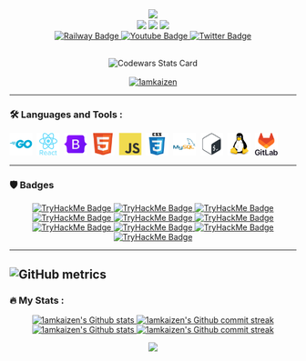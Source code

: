 <!--![Header](./github-header-image.png)-->
<div align="center">
  <img src="https://media.giphy.com/media/nCQQGnf1Sg3aDfAK4P/giphy.gif" width="100px"/>
</div>

<div id="header" align="center">
  <img src="https://media.giphy.com/media/WsWvFaKtzjrRPFvJxz/giphy.gif" width="100px"/>
  <img src="https://media.giphy.com/media/lP8xu5t2DLGG045H8F/giphy.gif" width="100"/>
<img src="https://media.giphy.com/media/xThta1wmw6DUBWgyXK/giphy.gif" width="100px"/>

</div>

<div id="badges" align="center">
  <a href="https://railway.app?referralCode=v-jhtw">
    <img src="https://img.shields.io/badge/Railway-blue?style=for-the-badge&logo=railway&logoColor=white" alt="Railway Badge"/>
  </a>
  <a href="https://replit.com/@1amkaizen">
    <img src="https://img.shields.io/badge/Replit-red?style=for-the-badge&logo=replit&logoColor=white" alt="Youtube Badge"/>
  </a>
  <a href="https://twitter.com/1amkaizen">
    <img src="https://img.shields.io/badge/Twitter-blue?style=for-the-badge&logo=twitter&logoColor=white" alt="Twitter Badge"/>
  </a>
 
</div>
<div align="center">
 <img  src="https://komarev.com/ghpvc/?username=1amkaizen&style=flat-square&color=blue" alt=""/>
</div>
<div align="center">
<p><img src="https://www.codewars.com/users/1amkaizen/badges/large" alt="Codewars Stats Card"></p>
</div>
<p align="center"> 
  <a href="https://www.buymeacoffee.com/1amkaiz3n"> <img align="center" src="https://cdn.buymeacoffee.com/buttons/v2/default-orange.png" height="50" width="210" alt="1amkaizen" /></a>
</p>

---

### :hammer_and_wrench: Languages and Tools :

<div>
  <img src="https://github.com/devicons/devicon/blob/master/icons/go/go-original-wordmark.svg" title="Golang" alt="Go" width="40" height="40"/>&nbsp;
  <img src="https://github.com/devicons/devicon/blob/master/icons/react/react-original-wordmark.svg" title="React" alt="React" width="40" height="40"/>&nbsp;
  <img src="https://github.com/devicons/devicon/blob/master/icons/bootstrap/bootstrap-original.svg" title="Bootstrap" alt="Bootstrap" width="40" height="40"/>&nbsp;
  <img src="https://github.com/devicons/devicon/blob/master/icons/html5/html5-original.svg" title="HTML5" alt="HTML" width="40" height="40"/>&nbsp;
  <img src="https://github.com/devicons/devicon/blob/master/icons/javascript/javascript-original.svg" title="JavaScript" alt="JavaScript" width="40" height="40"/>&nbsp;
  <img src="https://github.com/devicons/devicon/blob/master/icons/css3/css3-original-wordmark.svg" title="CSS3" alt="CSS3" width="40" height="40"/>&nbsp;
  <img src="https://github.com/devicons/devicon/blob/master/icons/mysql/mysql-original-wordmark.svg" title="MySQL"  alt="MySQL" width="40" height="40"/>&nbsp;
  <img src="https://github.com/devicons/devicon/blob/master/icons/bash/bash-plain.svg" title="Linux" alt="linux" width="40" height="40"/>&nbsp;
  <img src="https://github.com/devicons/devicon/blob/master/icons/linux/linux-original.svg" title="Github" alt="github" width="40" height="40"/>&nbsp;
  <img src="https://github.com/devicons/devicon/blob/master/icons/gitlab/gitlab-original-wordmark.svg" title="Gitlab" **alt="Gitlab" width="40" height="40"/>
</div>

---

### 🛡️ Badges 

<div align="center" style="text-align:center">
<a href="https://tryhackme.com/r/badges">
  <img src="https://assets.tryhackme.com/img/badges/owasptop10.svg" alt="TryHackMe Badge" width="50">
</a>

<a href="https://tryhackme.com/r/badges">
  <img src="https://assets.tryhackme.com/img/badges/metasploit.svg" alt="TryHackMe Badge" width="50">
</a>

<a href="https://tryhackme.com/r/badges">
  <img src="https://assets.tryhackme.com/img/badges/hackerofthemonth.svg" alt="TryHackMe Badge" width="50">
</a>

<a href="https://tryhackme.com/r/badges">
  <img src="https://assets.tryhackme.com/img/badges/streak1500.svg" alt="TryHackMe Badge" width="50">
</a>

<a href="https://tryhackme.com/r/badges">
  <img src="https://assets.tryhackme.com/img/badges/investigations_badge.svg" alt="TryHackMe Badge" width="50">
</a>

<a href="https://tryhackme.com/r/badges">
  <img src="https://assets.tryhackme.com/img/badges/hashcracker.svg" alt="TryHackMe Badge" width="50">
</a>

<a href="https://tryhackme.com/r/badges">
  <img src="https://assets.tryhackme.com/img/badges/ohsint.svg" alt="TryHackMe Badge" width="50">
</a>

<a href="https://tryhackme.com/r/badges">
  <img src="https://assets.tryhackme.com/img/badges/king.svg" alt="TryHackMe Badge" width="50">
</a>

<a href="https://tryhackme.com/r/badges">
  <img src="https://assets.tryhackme.com/img/badges/windcorp_badge.svg" alt="TryHackMe Badge" width="50">
</a>

<a href="https://tryhackme.com/r/badges">
  <img src="https://assets.tryhackme.com/img/badges/wireshark.svg" alt="TryHackMe Badge" width="50">
</a>
</div>


---
![GitHub metrics](https://metrics.lecoq.io/1amkaizen)
---




### :fire: My Stats :
<div align="center" style="text-align:center">
    <a href="#">
        <img width="49%" src="https://github-readme-stats.vercel.app/api?username=1amkaizen&show_icons=true&theme=transparent&count_private=true"
            alt="1amkaizen's Github stats">
    </a>
    <a href="#">
        <img width="49%" src="https://github-readme-streak-stats.herokuapp.com/?user=1amkaizen&theme=transparent"
            alt="1amkaizen's Github commit streak">
    </a>  
</div>


<div align="center" style="text-align:center">
    <a href="#">
        <img width="49%" src="http://github-profile-summary-cards.vercel.app/api/cards/repos-per-language?username=1amkaizen&theme=radical"
            alt="1amkaizen's Github stats">
    </a>
    <a href="#">
        <img width="49%" src="http://github-profile-summary-cards.vercel.app/api/cards/stats?username=1amkaizen&theme=radical " 
            alt="1amkaizen's Github commit streak">
    </a>
    
</div>


<p align="center"><img src="https://raw.githubusercontent.com/catppuccin/catppuccin/main/assets/footers/gray0_ctp_on_line.svg?sanitize=true" /></p>
